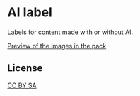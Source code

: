 # AI label

Labels for content made with or without AI.

[Preview of the images in the pack](https://raw.githubusercontent.com/ecogex/ai-label/main/image-pack/ai-label_pack-preview.png)

## License

[CC BY SA](https://creativecommons.org/licenses/by-sa/2.0/)
